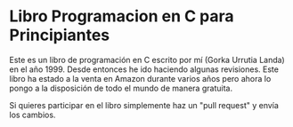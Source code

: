 # Libro Programacion en C para Principiantes

Este es un libro de programación en C escrito por mí (Gorka Urrutia Landa) en el año 1999. Desde entonces he ido haciendo algunas revisiones. Este libro ha estado a la venta en Amazon durante varios años pero ahora lo pongo a la disposición de todo el mundo de manera gratuita.

Si quieres participar en el libro simplemente haz un "pull request" y envía los cambios.
